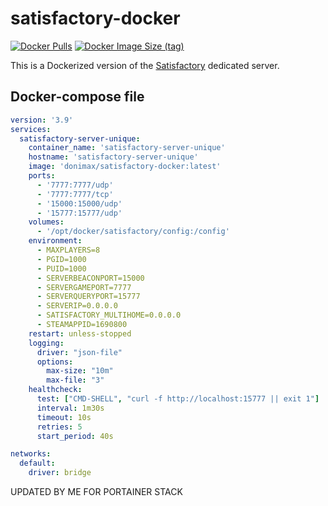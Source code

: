 # satisfactory-docker

[![Docker Pulls](https://img.shields.io/docker/pulls/donimax/satisfactory-docker)](https://hub.docker.com/r/donimax/satisfactory-docker)
[![Docker Image Size (tag)](https://img.shields.io/docker/image-size/donimax/satisfactory-docker/latest)](https://hub.docker.com/r/donimax/satisfactory-docker)

This is a Dockerized version of the [Satisfactory](https://store.steampowered.com/app/526870/Satisfactory/) dedicated server.

## Docker-compose file

```yaml
version: '3.9'
services:
  satisfactory-server-unique:
    container_name: 'satisfactory-server-unique'
    hostname: 'satisfactory-server-unique'
    image: 'donimax/satisfactory-docker:latest'
    ports:
      - '7777:7777/udp'
      - '7777:7777/tcp'
      - '15000:15000/udp'
      - '15777:15777/udp'
    volumes:
      - '/opt/docker/satisfactory/config:/config'
    environment:
      - MAXPLAYERS=8
      - PGID=1000
      - PUID=1000
      - SERVERBEACONPORT=15000
      - SERVERGAMEPORT=7777
      - SERVERQUERYPORT=15777
      - SERVERIP=0.0.0.0
      - SATISFACTORY_MULTIHOME=0.0.0.0
      - STEAMAPPID=1690800
    restart: unless-stopped
    logging:
      driver: "json-file"
      options:
        max-size: "10m"
        max-file: "3"
    healthcheck:
      test: ["CMD-SHELL", "curl -f http://localhost:15777 || exit 1"]
      interval: 1m30s
      timeout: 10s
      retries: 5
      start_period: 40s

networks:
  default:
    driver: bridge

```

UPDATED BY ME FOR PORTAINER STACK
